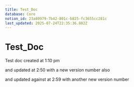 ```yaml
---
title: Test_Doc
database: Core
notion_id: 23a80979-7b42-801c-b825-fc3655cc281c
last_updated: 2025-07-24T22:35:36.882Z
---
```


# Test_Doc


Test doc created at 1:10 pm


and updated at 2:50 with a new version number also


and updated against at 2:59 with another new version number

